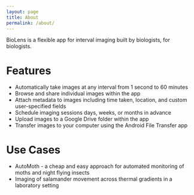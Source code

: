 ```yaml
---
layout: page
title: About
permalink: /about/
---
```


BioLens is a flexible app for interval imaging built by biologists, for biologists.

# Features
- Automatically take images at any interval from 1 second to 60 minutes
- Browse and share individual images within the app 
- Attach metadata to images including time taken, location, and custom user-specified fields
- Schedule imaging sessions days, weeks, or months in advance 
- Upload images to a Google Drive folder within the app 
- Transfer images to your computer using the Android File Transfer app 

# Use Cases
- AutoMoth - a cheap and easy approach for automated monitoring of moths and night flying insects
- Imaging of salamander movement across thermal gradients in a laboratory setting 

